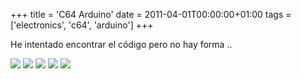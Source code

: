 +++
title = 'C64 Arduino'
date = 2011-04-01T00:00:00+01:00
tags = ['electronics', 'c64', 'arduino']
+++

He intentado encontrar el código pero no hay forma .. 

![](/images/Electronics/ac64_1.jpg)
![](/images/Electronics/ac64_2.jpg)
![](/images/Electronics/ac64_3.jpg)
![](/images/Electronics/ac64_4.jpg)
![](/images/Electronics/ac64_5.jpg)
